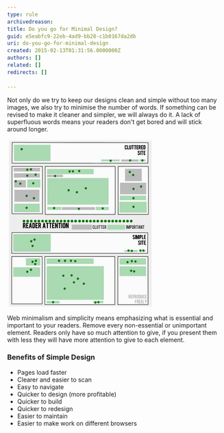 ```yaml
---
type: rule
archivedreason: 
title: Do you go for Minimal Design?
guid: e5eabfc9-22eb-4ad9-bb28-c1b0167da2db
uri: do-you-go-for-minimal-design
created: 2015-02-13T01:31:56.0000000Z
authors: []
related: []
redirects: []

---
```


Not only do we try to keep our designs clean and simple without too many images,          we also try to minimise the number of words. If something can be revised to make          it cleaner and simpler, we will always do it. A lack of superfluous words means          your readers don't get bored and will stick around longer.

<!--endintro-->



![Figure: Testimonials as displayed on SSW's About Us page](../../assets/MinimalDesignImage.jpg)  

Web minimalism and simplicity means emphasizing what is essential and important           to your readers. Remove every non-essential or unimportant element. Readers only           have so much attention to give, if you present them with less they will have more           attention to give to each element.

### Benefits of Simple Design

* Pages load faster
* Clearer and easier to scan
* Easy to navigate
* Quicker to design (more profitable)
* Quicker to build
* Quicker to redesign
* Easier to maintain
* Easier to make work on different browsers
